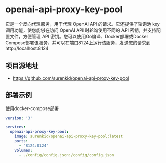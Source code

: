# openai-api-proxy-key-pool
它是一个反向代理服务，用于代理 OpenAI API 的请求。它还提供了轮询池 key 调用功能，使您能够在访问 OpenAI API 时轮询使用不同的 API 密钥，并支持配置文件，方便管理 API 密钥。您可以使用Go编译、Docker部署或Docker Compose部署该服务，并可以在端口8124上运行该服务，发送您的请求到http://localhost:8124

## 项目源地址
- https://github.com/surenkid/openai-api-proxy-key-pool

## 部署示例
使用docker-compose部署
```yaml
version: '3'

services:
  openai-api-proxy-key-pool:
    image: surenkid/openai-api-proxy-key-pool:latest
    ports:
      - "8124:8124"
    volumes:
      - ./config/config.json:/config/config.json
```
